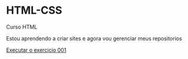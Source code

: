 # HTML-CSS
 Curso HTML

 Estou aprendendo a criar sites e agora vou gerenciar meus repositorios

<a href="https://brunolimpio.github.io/HTML-CSS/Exercicios/ex001/index.html"> Executar o exercicio 001</a>
